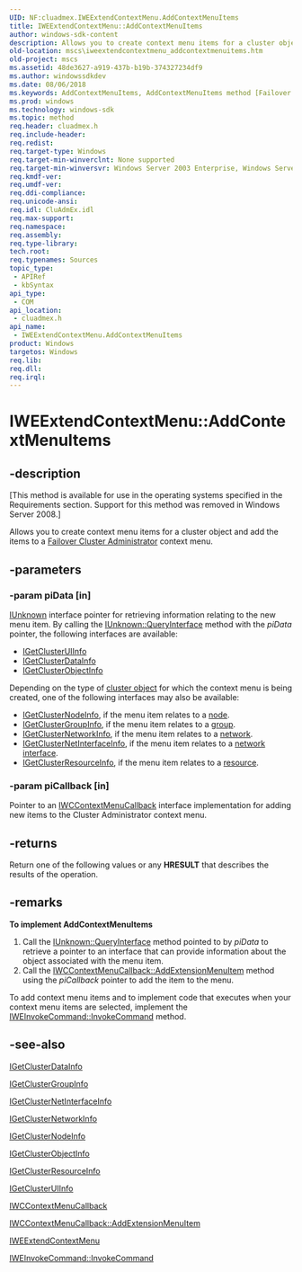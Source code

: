 ```yaml
---
UID: NF:cluadmex.IWEExtendContextMenu.AddContextMenuItems
title: IWEExtendContextMenu::AddContextMenuItems
author: windows-sdk-content
description: Allows you to create context menu items for a cluster object and add the items to a Failover Cluster Administrator context menu.
old-location: mscs\iweextendcontextmenu_addcontextmenuitems.htm
old-project: mscs
ms.assetid: 48de3627-a919-437b-b19b-374327234df9
ms.author: windowssdkdev
ms.date: 08/06/2018
ms.keywords: AddContextMenuItems, AddContextMenuItems method [Failover Cluster], AddContextMenuItems method [Failover Cluster],IWEExtendContextMenu interface, IWEExtendContextMenu interface [Failover Cluster],AddContextMenuItems method, IWEExtendContextMenu.AddContextMenuItems, IWEExtendContextMenu::AddContextMenuItems, _wolf_iweextendcontextmenu_addcontextmenuitems, cluadmex/IWEExtendContextMenu::AddContextMenuItems, mscs.iweextendcontextmenu_addcontextmenuitems
ms.prod: windows
ms.technology: windows-sdk
ms.topic: method
req.header: cluadmex.h
req.include-header: 
req.redist: 
req.target-type: Windows
req.target-min-winverclnt: None supported
req.target-min-winversvr: Windows Server 2003 Enterprise, Windows Server 2003 Datacenter
req.kmdf-ver: 
req.umdf-ver: 
req.ddi-compliance: 
req.unicode-ansi: 
req.idl: CluAdmEx.idl
req.max-support: 
req.namespace: 
req.assembly: 
req.type-library: 
tech.root: 
req.typenames: Sources
topic_type:
 - APIRef
 - kbSyntax
api_type:
 - COM
api_location:
 - cluadmex.h
api_name:
 - IWEExtendContextMenu.AddContextMenuItems
product: Windows
targetos: Windows
req.lib: 
req.dll: 
req.irql: 
---
```


# IWEExtendContextMenu::AddContextMenuItems


## -description


<p class="CCE_Message">[This method is available for use in the operating systems specified in the Requirements 
    section. Support for this method was removed in Windows Server 2008.]

Allows you to create context menu items for a cluster object and add the items to a 
    <a href="https://msdn.microsoft.com/5d89c4b8-0554-4672-9e06-2ce7c5d15d5f">Failover Cluster Administrator</a> context menu.


## -parameters




### -param piData [in]


<a href="_com_iunknown">IUnknown</a> interface pointer for retrieving information relating to the new menu 
       item. By calling the <a href="_com_IUnknown_QueryInterface">IUnknown::QueryInterface</a> method with the 
       <i>piData</i> pointer, the following interfaces are available:

<ul>
<li>
<a href="https://msdn.microsoft.com/e41afb20-5bb8-475f-a056-53d7be8f4bf0">IGetClusterUIInfo</a>
</li>
<li>
<a href="https://msdn.microsoft.com/a2800ac8-a865-4e66-8147-90e95b54cb0c">IGetClusterDataInfo</a>
</li>
<li>
<a href="https://msdn.microsoft.com/a88ba05c-b64b-4d6d-b005-f2f867093355">IGetClusterObjectInfo</a>
</li>
</ul>
Depending on the type of <a href="c_gly.htm">cluster object</a> for 
       which the context menu is being created, one of the following interfaces may also be available:

<ul>
<li>
<a href="https://msdn.microsoft.com/97c90830-1f6d-4f8f-ba0a-fee39aef5c1d">IGetClusterNodeInfo</a>, if the menu item 
        relates to a <a href="https://msdn.microsoft.com/4381e378-7bf2-4dbc-b56e-3fed33193d32">node</a>.</li>
<li>
<a href="https://msdn.microsoft.com/335114ff-3db8-4867-b830-6806adef01f8">IGetClusterGroupInfo</a>, if the menu item 
        relates to a <a href="https://msdn.microsoft.com/1e0680ba-87d0-4bf0-808c-d80485e4daa3">group</a>.</li>
<li>
<a href="https://msdn.microsoft.com/7c304d9c-69b6-48fc-bb1b-f49d1ac8ede4">IGetClusterNetworkInfo</a>, if the menu item 
        relates to a <a href="https://msdn.microsoft.com/57d16e1f-e774-4ffb-b26b-7e72d6d589aa">network</a>.</li>
<li>
<a href="https://msdn.microsoft.com/c7a0ee81-e263-4a2d-a0e5-18d3a4ad0d79">IGetClusterNetInterfaceInfo</a>, if the 
        menu item relates to a <a href="https://msdn.microsoft.com/cc0cbbc3-e342-483e-9c94-4ee43f4d588d">network interface</a>.</li>
<li>
<a href="https://msdn.microsoft.com/8a3a9e9d-4666-4d9a-83e3-10d667b42d66">IGetClusterResourceInfo</a>, if the menu 
        item relates to a <a href="https://msdn.microsoft.com/090d1c20-fab3-43dd-bfe2-a2c3f9ba8f89">resource</a>.</li>
</ul>

### -param piCallback [in]

Pointer to an <a href="https://msdn.microsoft.com/50dbb062-100a-40af-8e52-7bd4574334f4">IWCContextMenuCallback</a> 
       interface implementation for adding new items to the Cluster Administrator context menu.


## -returns



Return one of the following values or any <b>HRESULT</b> that describes the results of 
       the operation.




## -remarks



<p class="proch"><img alt="" src="../common/wedge.gif"/><b>To implement AddContextMenuItems</b>

<ol>
<li>Call the <a href="_com_IUnknown_QueryInterface">IUnknown::QueryInterface</a> method pointed to by 
      <i>piData</i> to retrieve a pointer to an interface that can provide information about the 
      object associated with the menu item.</li>
<li>Call the 
      <a href="https://msdn.microsoft.com/0eedc564-c82d-4309-b11c-c87d2e73c2c9">IWCContextMenuCallback::AddExtensionMenuItem</a> 
      method using the <i>piCallback</i> pointer to add the item to the menu.</li>
</ol>
To add context menu items and to implement code that executes when your context menu items are selected, 
     implement the 
     <a href="https://msdn.microsoft.com/1e723535-d786-496f-bc16-5b10a8a22383">IWEInvokeCommand::InvokeCommand</a> 
     method.




## -see-also




<a href="https://msdn.microsoft.com/a2800ac8-a865-4e66-8147-90e95b54cb0c">IGetClusterDataInfo</a>



<a href="https://msdn.microsoft.com/335114ff-3db8-4867-b830-6806adef01f8">IGetClusterGroupInfo</a>



<a href="https://msdn.microsoft.com/c7a0ee81-e263-4a2d-a0e5-18d3a4ad0d79">IGetClusterNetInterfaceInfo</a>



<a href="https://msdn.microsoft.com/7c304d9c-69b6-48fc-bb1b-f49d1ac8ede4">IGetClusterNetworkInfo</a>



<a href="https://msdn.microsoft.com/97c90830-1f6d-4f8f-ba0a-fee39aef5c1d">IGetClusterNodeInfo</a>



<a href="https://msdn.microsoft.com/a88ba05c-b64b-4d6d-b005-f2f867093355">IGetClusterObjectInfo</a>



<a href="https://msdn.microsoft.com/8a3a9e9d-4666-4d9a-83e3-10d667b42d66">IGetClusterResourceInfo</a>



<a href="https://msdn.microsoft.com/e41afb20-5bb8-475f-a056-53d7be8f4bf0">IGetClusterUIInfo</a>



<a href="https://msdn.microsoft.com/50dbb062-100a-40af-8e52-7bd4574334f4">IWCContextMenuCallback</a>



<a href="https://msdn.microsoft.com/0eedc564-c82d-4309-b11c-c87d2e73c2c9">IWCContextMenuCallback::AddExtensionMenuItem</a>



<a href="https://msdn.microsoft.com/a41adde0-fc4f-4997-bb56-5fa43ba62fdb">IWEExtendContextMenu</a>



<a href="https://msdn.microsoft.com/1e723535-d786-496f-bc16-5b10a8a22383">IWEInvokeCommand::InvokeCommand</a>
 

 

